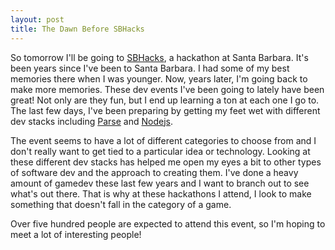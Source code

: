 ```yaml
---
layout: post
title: The Dawn Before SBHacks
---
```


So tomorrow I'll be going to [SBHacks](http://www.ucsbhacks.com/), a hackathon at Santa Barbara.
It's been years since I've been to Santa Barbara. I had some of my best
memories there when I was younger. Now, years later, I'm going back to
make more memories. These dev events I've been going to lately have been
great! Not only are they fun, but I end up learning a ton at each one I
go to. The last few days, I've been preparing by getting my feet wet
with different dev stacks including [Parse](https://parse.com/) and [Nodejs](http://nodejs.org/).

The event seems to have a lot of different categories to choose from and
I don't really want to get tied to a particular idea or technology. Looking
at these different dev stacks has helped me open my eyes a bit to other
types of software dev and the approach to creating them. I've done a
heavy amount of gamedev these last few years and I want to branch out to
see what's out there. That is why at these hackathons I attend, I look
to make something that doesn't fall in the category of a game.

Over five hundred people are expected to attend this event, so I'm
hoping to meet a lot of interesting people!
